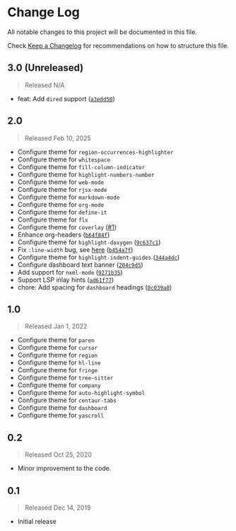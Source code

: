 # Change Log

All notable changes to this project will be documented in this file.

Check [Keep a Changelog](http://keepachangelog.com/) for recommendations on how to structure this file.

## 3.0 (Unreleased)
> Released N/A

* feat: Add `dired` support ([`a3edd50`](../../commit/a3edd50b794816e59ef5ab744dffe5dc3e192210))

## 2.0
> Released Feb 10, 2025

* Configure theme for `region-occurrences-highlighter`
* Configure theme for `whitespace`
* Configure theme for `fill-column-indicator`
* Configure theme for `highlight-numbers-number`
* Configure theme for `web-mode`
* Configure theme for `rjsx-mode`
* Configure theme for `markdown-mode`
* Configure theme for `org-mode`
* Configure theme for `define-it`
* Configure theme for `flx`
* Configure theme for `coverlay` ([#1](../../pull/1))
* Enhance org-headers ([`b64f84f`](../../commit/b64f84fe4948254e93a3582d92414922437b0476))
* Configure theme for `highlight-doxygen` ([`9c637c1`](../../commit/9c637c132c9d90b71193975e37e472ac281fffaf))
* Fix `:line-width` bug, see [here](https://emacs.stackexchange.com/a/47227/19549) ([`b454a7f`](../../commit/b454a7f5c151b1d5603a9e9f6162d9d02741376f))
* Configure theme for `highlight-indent-guides` ([`344a4dc`](../../commit/344a4dc59ecb25be772b5a15f07b448f3eb339b9))
* Configure dashboard text banner ([`204c9d5`](../../commit/204c9d59ce6081294fa02542dfbbd5e95b8bb172))
* Add support for `nxml-mode` ([`9271b35`](../../commit/9271b350651c7404a1b71559df9feb4647879613))
* Support LSP inlay hints ([`ad61f77`](../../commit/ad61f777d374f67db5e5ef66ab6da2967ba83abd))
* chore: Add spacing for `dashboard` headings ([`0c039a0`](../../commit/0c039a0efaabd2de96dd9c80f9a52c7e3adfa57c))

## 1.0
> Released Jan 1, 2022

* Configure theme for `paren`
* Configure theme for `cursor`
* Configure theme for `region`
* Configure theme for `hl-line`
* Configure theme for `fringe`
* Configure theme for `tree-sitter`
* Configure theme for `company`
* Configure theme for `auto-highlight-symbol`
* Configure theme for `centaur-tabs`
* Configure theme for `dashboard`
* Configure theme for `yascroll`

## 0.2
> Released Oct 25, 2020

* Minor improvement to the code.

## 0.1
> Released Dec 14, 2019

* Initial release
